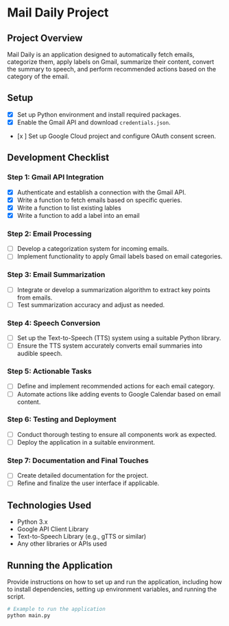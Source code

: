 # Mail Daily Project

## Project Overview
Mail Daily is an application designed to automatically fetch emails, categorize them, apply labels on Gmail, summarize their content, convert the summary to speech, and perform recommended actions based on the category of the email.

## Setup
- [x] Set up Python environment and install required packages.
- [x] Enable the Gmail API and download `credentials.json`.
- [x ] Set up Google Cloud project and configure OAuth consent screen.

## Development Checklist

### Step 1: Gmail API Integration
- [x] Authenticate and establish a connection with the Gmail API.
- [x] Write a function to fetch emails based on specific queries.
- [x] Write a function to list existing lables
- [x] Write a function to add a label into an email

### Step 2: Email Processing
- [ ] Develop a categorization system for incoming emails.
- [ ] Implement functionality to apply Gmail labels based on email categories.

### Step 3: Email Summarization
- [ ] Integrate or develop a summarization algorithm to extract key points from emails.
- [ ] Test summarization accuracy and adjust as needed.

### Step 4: Speech Conversion
- [ ] Set up the Text-to-Speech (TTS) system using a suitable Python library.
- [ ] Ensure the TTS system accurately converts email summaries into audible speech.

### Step 5: Actionable Tasks
- [ ] Define and implement recommended actions for each email category.
- [ ] Automate actions like adding events to Google Calendar based on email content.

### Step 6: Testing and Deployment
- [ ] Conduct thorough testing to ensure all components work as expected.
- [ ] Deploy the application in a suitable environment.

### Step 7: Documentation and Final Touches
- [ ] Create detailed documentation for the project.
- [ ] Refine and finalize the user interface if applicable.

## Technologies Used
- Python 3.x
- Google API Client Library
- Text-to-Speech Library (e.g., gTTS or similar)
- Any other libraries or APIs used

## Running the Application
Provide instructions on how to set up and run the application, including how to install dependencies, setting up environment variables, and running the script.

```bash
# Example to run the application
python main.py
